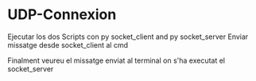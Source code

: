 # UDP-Connexion

Ejecutar los dos Scripts con py socket_client and py socket_server
Enviar missatge desde socket_client al cmd

Finalment veureu el missatge enviat al terminal on s'ha executat el socket_server 
